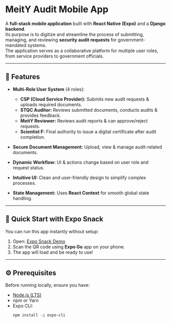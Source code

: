 # MeitY Audit Mobile App

A **full-stack mobile application** built with **React Native (Expo)** and a **Django backend**.  
Its purpose is to digitize and streamline the process of submitting, managing, and reviewing **security audit requests** for government-mandated systems.  
The application serves as a collaborative platform for multiple user roles, from service providers to government officials.

---

## 🚀 Features

- **Multi-Role User System** (4 roles):
  - **CSP (Cloud Service Provider):** Submits new audit requests & uploads required documents.
  - **STQC Auditor:** Reviews submitted documents, conducts audits & provides feedback.
  - **MeitY Reviewer:** Reviews audit reports & can approve/reject requests.
  - **Scientist F:** Final authority to issue a digital certificate after audit completion.

- **Secure Document Management:** Upload, view & manage audit-related documents.
- **Dynamic Workflow:** UI & actions change based on user role and request status.
- **Intuitive UI:** Clean and user-friendly design to simplify complex processes.
- **State Management:** Uses **React Context** for smooth global state handling.

---

## 📱 Quick Start with Expo Snack

You can run this app instantly without setup:

1. Open: [Expo Snack Demo](https://expo.dev/preview/update?message=meity+mobile+application+using+react+native&updateRuntimeVersion=1.0.0&createdAt=2025-07-31T09%3A32%3A57.423Z&slug=exp&projectId=437f8c40-4b25-4194-8e4b-3e5e3caf84a2&group=0c03d4cb-f9d3-438e-97df-b59b6b8c3737)  
2. Scan the QR code using **Expo Go** app on your phone.  
3. The app will load and be ready to use!

---

## ⚙️ Prerequisites

Before running locally, ensure you have:

- [Node.js (LTS)](https://nodejs.org/)
- npm or Yarn
- Expo CLI:  
  ```bash
  npm install -g expo-cli
